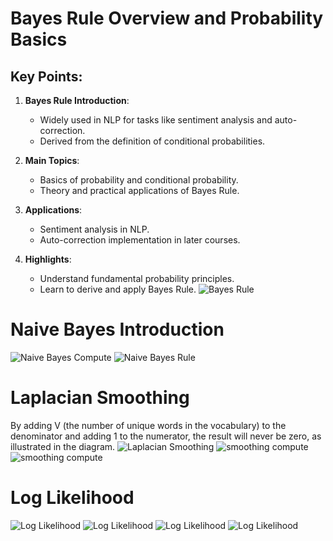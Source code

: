 # Bayes Rule Overview and Probability Basics

## Key Points:
1. **Bayes Rule Introduction**:
   - Widely used in NLP for tasks like sentiment analysis and auto-correction.
   - Derived from the definition of conditional probabilities.

2. **Main Topics**:
   - Basics of probability and conditional probability.
   - Theory and practical applications of Bayes Rule.

3. **Applications**:
   - Sentiment analysis in NLP.
   - Auto-correction implementation in later courses.

4. **Highlights**:
   - Understand fundamental probability principles.
   - Learn to derive and apply Bayes Rule.
![Bayes Rule](image/Bayes.png)
# Naive Bayes Introduction

![Naive Bayes Compute](image/Naive%20Bayes%20Compute.png)
![Naive Bayes Rule](image/Naive%20Bayes.png)
# Laplacian Smoothing
By adding V (the number of unique words in the vocabulary) to the denominator and adding 1 to the numerator, the result will never be zero, as illustrated in the diagram.
![Laplacian Smoothing](image/Laplacian%20Smoothing.png)
![smoothing compute](image/smoothing%20compute1.png)
![smoothing compute](image/smoothing%20compute2.png)

# Log Likelihood
![Log Likelihood](image/Log%20Likelihood1.png)
![Log Likelihood](image/Log%20Likelihood2.png)
![Log Likelihood](image/Log%20Likelihood3.png)
![Log Likelihood](image/Log%20Likelihood4.png)